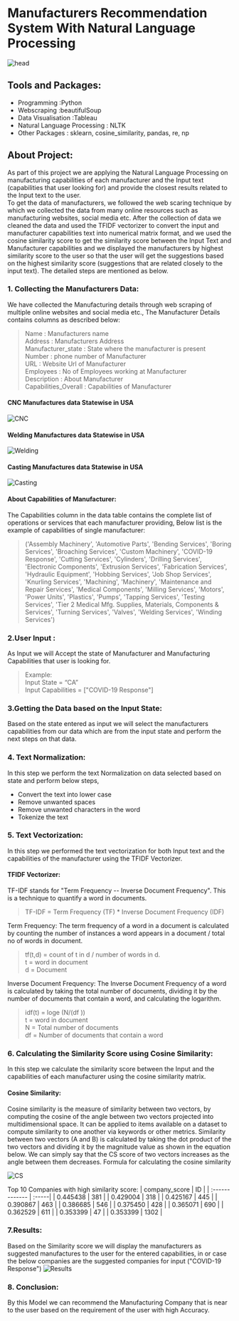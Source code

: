 # Manufacturers Recommendation System With Natural Language Processing

![head](https://github.com/PurushothamVadde/Manufacturers_Recommendation_System_With_NLP/blob/master/images/manufacturer.jpeg)

## Tools and Packages:
* Programming :Python
* Webscraping :beautifulSoup
* Data Visualisation :Tableau
* Natural Language Processing : NLTK
* Other Packages : sklearn, cosine_similarity, pandas, re, np


## About Project:
As part of this project we are applying the Natural Language Processing on manufacturing capabilities of each manufacturer and the Input text (capabilities that user looking for) and provide the closest results related to the Input text to the user.\
To get the data of manufacturers, we followed the web scaring technique by which we collected the data from many online resources such as manufacturing websites, social media etc. After the collection of data we cleaned the data and used the TFIDF vectorizer to convert the input and manufacturer capabilities text into numerical matrix format, and we used the cosine similarity score to get the similarity score between the Input Text and Manufacturer capabilities and we displayed the manufacturers by highest similarity score to the user so that the user will get the suggestions based on the highest similarity score (suggestions that are related closely to the input text).
The detailed steps are mentioned as below.

### 1. Collecting the Manufacturers Data:
We have collected the Manufacturing details through web scraping of multiple online websites and social media etc., The Manufacturer Details contains columns as described below:
> Name       		  	          : Manufacturers name             
> Address                 		: Manufacturers Address\
> Manufacturer_state     	    : State where the manufacturer is present\
> Number                  		: phone number of Manufacturer\
> URL                     		: Website Url of Manufacturer\
> Employees               		: No of Employees working at Manufacturer\
> Description            		  : About Manufacturer\
> Capabilities_Overall    	  : Capabilities of Manufacturer
#### CNC Manufactures data Statewise in USA
![CNC](https://github.com/PurushothamVadde/Manufacturers-Recommendation-System-With-Natural-Language-Processing/blob/master/images/CNC_Manufactures.png)
#### Welding Manufactures data Statewise in USA
![Welding](https://github.com/PurushothamVadde/Manufacturers-Recommendation-System-With-Natural-Language-Processing/blob/master/images/welding.png)
#### Casting Manufactures data Statewise in USA
![Casting](https://github.com/PurushothamVadde/Manufacturers-Recommendation-System-With-Natural-Language-Processing/blob/master/images/Casting.png)
#### About Capabilities of Manufacturer:
The  Capabilities column in the data table contains the complete list of operations or services  that each manufacturer providing, 
Below list is the example of capabilities of single manufacturer:

> ('Assembly Machinery', 'Automotive Parts', 'Bending Services', 'Boring Services', 'Broaching Services', 'Custom Machinery', 'COVID-19 Response', 'Cutting Services', 'Cylinders',  'Drilling Services', 'Electronic Components', 'Extrusion Services', 'Fabrication Services', 'Hydraulic Equipment', 'Hobbing Services', 'Job Shop Services', 'Knurling Services', 'Machining', 'Machinery', 'Maintenance and Repair Services', 'Medical Components', 'Milling Services', 'Motors', 'Power Units', 'Plastics', 'Pumps', 'Tapping Services', 'Testing  Services', 'Tier 2 Medical Mfg. Supplies, Materials, Components & Services', 'Turning Services', 'Valves', 'Welding Services', 'Winding Services')

### 2.User Input :
As Input we will Accept  the state of Manufacturer and Manufacturing Capabilities that user is looking for.

> Example:\
> Input State = “CA” \
> Input Capabilities = ["COVID-19 Response"]

### 3.Getting the Data based on the Input State:
Based on the state entered as input we will select the manufacturers capabilities from our data which are from the input state and perform the next steps on that data.

### 4. Text Normalization:
In this step we perform the text Normalization on data selected based on state and perform below steps, 
*	Convert the text into lower case
*	Remove  unwanted spaces
*	Remove unwanted characters in the word
*	Tokenize the text

### 5. Text Vectorization:
In this step we performed the text vectorization for both Input text and the capabilities of the manufacturer using the TFIDF Vectorizer.
#### TFIDF Vectorizer:
TF-IDF stands for "Term Frequency -- Inverse Document Frequency". This is a technique to quantify a word in documents.

> TF-IDF = Term Frequency (TF) * Inverse Document Frequency (IDF)

Term Frequency:
The term frequency of a word in a document is calculated by counting the number of instances a word appears in a document / total no of words in document.

> tf(t,d) = count of t in d / number of words in d.\
> t =  word in document\
> d = Document

 Inverse Document Frequency:
The Inverse Document Frequency of a word is calculated by taking the total number of documents, dividing it by the number of documents that contain a word, and calculating the logarithm.

> idf(t) = loge (N/(df ))\
> t =  word in document \
> N =  Total number of documents\
> df = Number of documents that contain a word

### 6. Calculating the Similarity Score using Cosine Similarity:

In this step we calculate the similarity score between the Input and the capabilities of each manufacturer using the cosine similarity matrix.

#### Cosine Similarity:
Cosine similarity is the measure of similarity between two vectors, by computing the cosine of the angle between two vectors projected into multidimensional space. It can be applied to items available on a dataset to compute similarity to one another via keywords or other metrics. Similarity between two vectors (A and B) is calculated by taking the dot product of the two vectors and dividing it by the magnitude value as shown in the equation below. We can simply say that the CS score of two vectors increases as the angle between them decreases.
Formula for calculating the cosine similarity

![CS](https://github.com/PurushothamVadde/Manufacturers-Recommendation-System-With-Natural-Language-Processing/blob/master/images/Picture1.png)

Top 10 Companies with high similarity score:
| company_score  |  ID   |
| :------------- | :-----| 
|    0.445438    | 381   |
|    0.429004    | 318   |
|    0.425167    | 445   |
|    0.390867    | 463   |
|    0.386685    | 546   |
|    0.375450    | 428   |
|    0.365071    | 690   |
|    0.362529    | 611   |
|    0.353399    | 47    |
|    0.353399    | 1302  |


### 7.Results:

Based on the Similarity score we will display the manufacturers as suggested manufactures to the user for the entered capabilities, in or case the below companies are the suggested companies for input  ("COVID-19 Response")
![Results](https://github.com/PurushothamVadde/Manufacturers-Recommendation-System-With-Natural-Language-Processing/blob/master/images/Picture2.png)
### 8. Conclusion:
By this Model we can recommend the Manufacturing Company that is near to the user based on the requirement of the user with high Accuracy.


